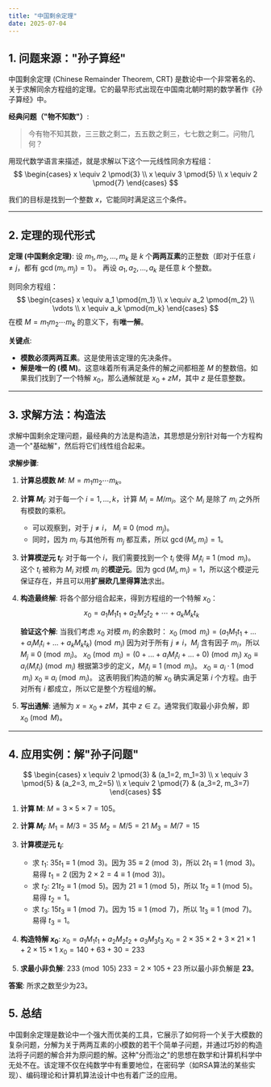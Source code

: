 ```yaml
---
title: "中国剩余定理"
date: 2025-07-04
---
```


## 1. 问题来源："孙子算经"

中国剩余定理 (Chinese Remainder Theorem, CRT) 是数论中一个非常著名的、关于求解同余方程组的定理。它的最早形式出现在中国南北朝时期的数学著作《孙子算经》中。

**经典问题（"物不知数"）**:
> 今有物不知其数，三三数之剩二，五五数之剩三，七七数之剩二。问物几何？

用现代数学语言来描述，就是求解以下这个一元线性同余方程组：
$$
\begin{cases}
x \equiv 2 \pmod{3} \\
x \equiv 3 \pmod{5} \\
x \equiv 2 \pmod{7}
\end{cases}
$$

我们的目标是找到一个整数 $x$，它能同时满足这三个条件。

---

## 2. 定理的现代形式

**定理 (中国剩余定理)**:
设 $m_1, m_2, \dots, m_k$ 是 $k$ 个**两两互素**的正整数（即对于任意 $i \neq j$，都有 $\gcd(m_i, m_j) = 1$）。
再设 $a_1, a_2, \dots, a_k$ 是任意 $k$ 个整数。

则同余方程组：
$$
\begin{cases}
x \equiv a_1 \pmod{m_1} \\
x \equiv a_2 \pmod{m_2} \\
\vdots \\
x \equiv a_k \pmod{m_k}
\end{cases}
$$
在模 $M = m_1 m_2 \cdots m_k$ 的意义下，有**唯一解**。

**关键点**:
-   **模数必须两两互素**。这是使用该定理的先决条件。
-   **解是唯一的 (模 M)**。这意味着所有满足条件的解之间都相差 $M$ 的整数倍。如果我们找到了一个特解 $x_0$，那么通解就是 $x_0 + zM$，其中 $z$ 是任意整数。

---

## 3. 求解方法：构造法

求解中国剩余定理问题，最经典的方法是构造法，其思想是分别针对每一个方程构造一个"基础解"，然后将它们线性组合起来。

**求解步骤**:
1.  **计算总模数 $M$**:
    $M = m_1 m_2 \cdots m_k$。

2.  **计算 $M_i$**:
    对于每一个 $i=1, \dots, k$，计算 $M_i = M / m_i$。这个 $M_i$ 是除了 $m_i$ 之外所有模数的乘积。
    -   可以观察到，对于 $j \neq i$， $M_i \equiv 0 \pmod{m_j}$。
    -   同时，因为 $m_i$ 与其他所有 $m_j$ 都互素，所以 $\gcd(M_i, m_i) = 1$。

3.  **计算模逆元 $t_i$**:
    对于每一个 $i$，我们需要找到一个 $t_i$ 使得 $M_i t_i \equiv 1 \pmod{m_i}$。
    这个 $t_i$ 被称为 $M_i$ 对模 $m_i$ 的**模逆元**。因为 $\gcd(M_i, m_i) = 1$，所以这个模逆元保证存在，并且可以用**扩展欧几里得算法**求出。

4.  **构造最终解**:
    将各个部分组合起来，得到方程组的一个特解 $x_0$：
    $$ x_0 = a_1 M_1 t_1 + a_2 M_2 t_2 + \cdots + a_k M_k t_k $$

    **验证这个解**:
    当我们考虑 $x_0$ 对模 $m_i$ 的余数时：
    $x_0 \pmod{m_i} = (a_1 M_1 t_1 + \dots + a_i M_i t_i + \dots + a_k M_k t_k) \pmod{m_i}$
    因为对于所有 $j \neq i$，$M_j$ 含有因子 $m_i$，所以 $M_j \equiv 0 \pmod{m_i}$。
    $x_0 \pmod{m_i} = (0 + \dots + a_i M_i t_i + \dots + 0) \pmod{m_i}$
    $x_0 \equiv a_i (M_i t_i) \pmod{m_i}$
    根据第3步的定义，$M_i t_i \equiv 1 \pmod{m_i}$。
    $x_0 \equiv a_i \cdot 1 \pmod{m_i}$
    $x_0 \equiv a_i \pmod{m_i}$。
    这表明我们构造的解 $x_0$ 确实满足第 $i$ 个方程。由于对所有 $i$ 都成立，所以它是整个方程组的解。

5.  **写出通解**:
    通解为 $x = x_0 + zM$，其中 $z \in \mathbb{Z}$。通常我们取最小非负解，即 $x_0 \pmod M$。

---

## 4. 应用实例：解"孙子问题"

$$
\begin{cases}
x \equiv 2 \pmod{3} & (a_1=2, m_1=3) \\
x \equiv 3 \pmod{5} & (a_2=3, m_2=5) \\
x \equiv 2 \pmod{7} & (a_3=2, m_3=7)
\end{cases}
$$

1.  **计算 M**:
    $M = 3 \times 5 \times 7 = 105$。

2.  **计算 $M_i$**:
    $M_1 = M/3 = 35$
    $M_2 = M/5 = 21$
    $M_3 = M/7 = 15$

3.  **计算模逆元 $t_i$**:
    -   求 $t_1$: $35 t_1 \equiv 1 \pmod{3}$。因为 $35 \equiv 2 \pmod{3}$，所以 $2t_1 \equiv 1 \pmod{3}$。易得 $t_1 = 2$ (因为 $2 \times 2 = 4 \equiv 1 \pmod{3}$)。
    -   求 $t_2$: $21 t_2 \equiv 1 \pmod{5}$。因为 $21 \equiv 1 \pmod{5}$，所以 $1t_2 \equiv 1 \pmod{5}$。易得 $t_2 = 1$。
    -   求 $t_3$: $15 t_3 \equiv 1 \pmod{7}$。因为 $15 \equiv 1 \pmod{7}$，所以 $1t_3 \equiv 1 \pmod{7}$。易得 $t_3 = 1$。

4.  **构造特解 $x_0$**:
    $x_0 = a_1 M_1 t_1 + a_2 M_2 t_2 + a_3 M_3 t_3$
    $x_0 = 2 \times 35 \times 2 + 3 \times 21 \times 1 + 2 \times 15 \times 1$
    $x_0 = 140 + 63 + 30 = 233$

5.  **求最小非负解**:
    $233 \pmod{105}$
    $233 = 2 \times 105 + 23$
    所以最小非负解是 **23**。

**答案**: 所求之数至少为23。

## 5. 总结

中国剩余定理是数论中一个强大而优美的工具，它展示了如何将一个关于大模数的复杂问题，分解为关于两两互素的小模数的若干个简单子问题，并通过巧妙的构造法将子问题的解合并为原问题的解。这种"分而治之"的思想在数学和计算机科学中无处不在。该定理不仅在纯数学中有重要地位，在密码学（如RSA算法的某些实现）、编码理论和计算机算法设计中也有着广泛的应用。 